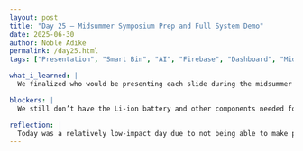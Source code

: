 ```yaml
---
layout: post
title: "Day 25 – Midsummer Symposium Prep and Full System Demo"
date: 2025-06-30
author: Noble Adike
permalink: /day25.html
tags: ["Presentation", "Smart Bin", "AI", "Firebase", "Dashboard", "Midterm Demo"]

what_i_learned: |
  We finalized who would be presenting each slide during the midsummer symposium. I worked on the Project Summary and Next Steps slides, clearly laying out both technical goals and future milestones. The Project Summary included objectives like real-time bin monitoring, gas level alerts, and cloud integration for AI-driven route optimization. The Expected Outcomes slide explained our goals for prototype success, cost reduction, early gas detection, and scalability. The Next Steps section outlined what’s planned for the next few weeks including AI training, dashboard deployment, multi-sensor fusion, and route optimization. We conducted a full demo of our integrated system including GPS, RFID, ultrasonic, gas sensor, and Firebase logging. Despite our progress, we couldn’t move forward with solar integration because we lacked materials and mentor support today.

blockers: |
  We still don’t have the Li-ion battery and other components needed for the solar panel integration. Mentors were unavailable so we couldn’t get assistance or parts to test solar power supply setup.

reflection: |
  Today was a relatively low-impact day due to not being able to make progess with our electronic components. Writing and presenting our goals forced me to look at our project from a big-picture perspective and I was genuinely impressed with how much we’ve done. Our full system demo worked as planned and seeing the real-time sensor data stream to Firebase tied everything together. I’m looking forward to refining the AI and dashboard components because that will really elevate the system. Once solar is integrated, we’ll have a self-contained smart bin that’s almost ready for real-world use.
---
```

